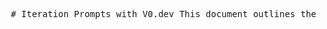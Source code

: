 <pre lang="md"> # Iteration Prompts with V0.dev This document outlines the prompt history and results during the development of my AI-assisted portfolio website using V0.dev. --- ### ✅ Prompt 1: Initial Layout **Prompt**: ``` Create a responsive personal portfolio website using Tailwind CSS and ShadCN UI components. The site should include: A hero section with the name “Ravi Yan”, role “Software Engineer”, and a call-to-action button “View My Work” A projects section with 3 projects. Each project has a title, a short description, and a placeholder image A contact section with a heading, description, and an email link Layout should be stacked on mobile, and 2-column project layout on desktop ``` **Result**: A basic page was generated with: - HeroSection component - Projects section with 3 project cards in a responsive layout - Contact section with email --- ### ✅ Prompt 2: Typography & Alignment **Prompt**: ``` Make the hero section text larger and bolder. Use text-5xl for the name and text-2xl for the subtitle. Center the content. ``` **Result**: - Headline text was increased and centered using `text-5xl` and `text-2xl` - Layout visually improved and better emphasizes identity --- ### ✅ Prompt 3: Card Spacing & Layout **Prompt**: ``` Add padding and shadow to each project card. Display the cards in two columns on desktop, and stacked on mobile. ``` **Result**: - Added `p-6`, `shadow-md`, and `rounded-lg` to each card - Desktop layout now uses a 2-column grid with proper gap --- ### ✅ Prompt 4: Hover Effects **Prompt**: ``` Add a hover effect to project cards: scale up slightly and increase shadow on hover. ``` **Result**: - Project cards animate with `hover:scale-105` and `hover:shadow-xl` - Improves interactivity and visual polish --- ### ✅ Prompt 5: Component Breakdown **Prompt**: ``` Break this into reusable components: HeroSection, ProjectsSection, ProjectCard, ContactSection. ``` **Result**: - All major sections were split into reusable `.tsx` components - Structure now follows best practices for maintainability </pre>
